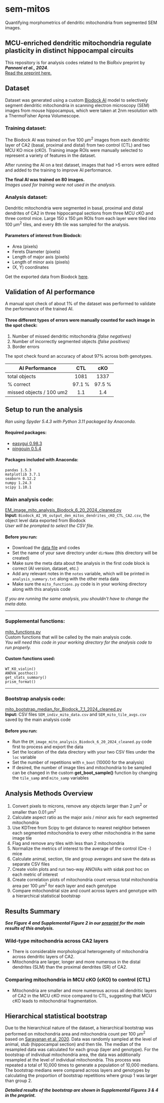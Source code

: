# sem-mitos
Quantifying morphometrics of dendritic mitochondria from segmented SEM images.

## MCU-enriched dendritic mitochondria regulate plasticity in distinct hippocampal circuits

This repository is for analysis codes related to the BioRxiv preprint by ***Pannoni et al., 2024***.<br>
[Read the preprint here.](https://doi.org/10.1101/2023.11.10.566606)

## Dataset

Dataset was generated using a custom [Biodock AI](https://biodock.ai) model to selectively segment dendritic mitochondria in scanning electron microscopy (SEM) images from mouse hippocampus, which were taken at 2nm resolution with a ThermoFisher Aprea Volumescope.

<!-- add an example image of the ROIs-->

### Training dataset:
The Biodock AI was trained on five 100 &micro;m<sup>2</sup> images from each dendritic layer of CA2 (basal, proximal and distal) from two control (CTL) and two MCU KO mice (cKO).  Training image ROIs were manually selected to represent a variety of features in the dataset. 

After running the AI on a test dataset, images that had >5 errors were edited and added to the training to improve AI performance.

**The final AI was trained on 80 images.**<br>
_Images used for training were not used in the analysis._

### Analysis dataset:
Dendritic mitochondria were segmented in basal, proximal and distal dendrites of CA2 in three hippocampal sections from three MCU cKO and three control mice.
Large 150 x 150 &micro;m ROIs from each layer were tiled into 100 &micro;m<sup>2</sup> tiles, and every 8th tile was sampled for the analysis.

#### Parameters of interest from Biodock:
- Area (pixels)
- Ferets Diameter (pixels)
- Length of major axis (pixels)
- Length of minor axis (pixels)
- (X, Y) coordinates

Get the exported data from Biodock [here](Biodock_AI_V6_output_den_mitos_dendrites_cKO_CTL_CA2.csv).

## Validation of AI performance

A manual spot check of about 1% of the dataset was performed to validate the performance of the trained AI. 

#### Three different types of errors were manually counted for each image in the spot check: 
1) Number of missed dendritic mitochondria  *(false negatives)*
2) Number of incorrectly segmented objects  *(false positives)*
3) Border errors
   
The spot check found an accuracy of about 97% across both genotypes.

|   AI Performance   | CTL             | cKO            |   
| ------------------ |:---------------:|:--------------:|
| total objects      | 1081            |      1337      |
| % correct          | 97.1 %          |     97.5 %      |
| missed objects / 100 um2   | 1.1             |      1.4       |

## Setup to run the analysis

*Ran using Spyder 5.4.3 with Python 3.11 packaged by Anaconda.*

#### Required packages:

+ [easygui 0.98.3](https://pypi.org/project/easygui/)
+ [pingouin 0.5.4](https://pingouin-stats.org/build/html/index.html)

#### Packages included with Anaconda:

    pandas 1.5.3
    matplotlib 3.7.1
    seaborn 0.12.2
    numpy 1.24.3
    scipy 1.10.1

### Main analysis code: 
[EM_image_mito_analysis_Biodock_6_20_2024_cleaned.py](EM_image_mito_analysis_Biodock_6_20_2024_cleaned.py)<br>
**Input:**  `Biodock_AI_V6_output_den_mitos_dendrites_cKO_CTL_CA2.csv`, the object level data exported from Biodock<br>
*User will be prompted to select the CSV file.*
#### Before you run:
- Download the [data file](Biodock_AI_V6_output_den_mitos_dendrites_cKO_CTL_CA2.csv) and codes
- Set the name of your save directory under `dirName` (this directory will be created)
- Make sure the meta data about the analysis in the first code block is correct (AI version, dataset, etc.)
- Add any relevant notes in the `notes` variable, which will be printed in `analysis_summary.txt` along with the other meta data
- Make sure the `mito_functions.py` code is in your working directory along with this analysis code

*If you are running the same analysis, you shouldn't have to change the meta data.*

---

### Supplemental functions: 
[mito_functions.py](mito_functions.py)<br>
Custom functions that will be called by the main analysis code. <br>
*You will need this code in your working directory for the analysis code to run properly.*
#### Custom functions used:
    WT_KO_violin()
    ANOVA_posthoc()
    get_stats_summary()
    prism_format()

---
  
### Bootstrap analysis code: 
[mito_bootstrap_median_for_Biodock_7_1_2024_cleaned.py](mito_bootstrap_median_for_Biodock_7_1_2024_cleaned.py)<br>
**Input:** CSV files `SEM_indiv_mito_data.csv` and `SEM_mito_tile_avgs.csv` saved by the main analysis code
#### Before you run:
- Run the `EM_image_mito_analysis_Biodock_6_20_2024_cleaned.py` code first to process and export the data
- Set the location of the data directory with your two CSV files under the `loc` variable
- Set the number of repetitions with `n_boot` (10000 for the analysis)
- If desired, the number of image tiles and mitochondria to be sampled can be changed in the custom **get_boot_sample()** function by changing the `tile_samp` and `mito_samp` variables


## Analysis Methods Overview

1. Convert pixels to microns, remove any objects larger than 2 &micro;m<sup>2</sup> or smaller than 0.01 &micro;m<sup>2</sup>
2. Calculate aspect ratio as the major axis / minor axis for each segmented mitochondria
3. Use KDTree from Scipy to get distance to nearest neighbor between each segmented mitochondria to every other mitochondria in the same image tile
4. Flag and remove any tiles with less than 2 mitochondria
5. Normalize the metrics of interest to the average of the control (Cre -) mice
6. Calculate animal, section, tile and group averages and save the data as separate CSV files
7. Create violin plots and run two-way ANOVAs with sidak post hoc on each metric of interest
8. Create correlation plots of mitochondria count versus total mitochondria area per 100 &micro;m<sup>2</sup> for each layer and each genotype
9. Compare mitochondrial size and count across layers and genotype with a hierarchical statistical bootstrap

## Results Summary

***See Figure 4 and Supplemental Figure 2 in our [preprint](https://doi.org/10.1101/2023.11.10.566606) for the main results of this analysis.***

### Wild-type mitochondria across CA2 layers

- There is considerable morphological heterogeneity of mitochondria across dendritic layers of CA2.
- Mitochondria are larger, longer and more numerous in the distal dendrites (SLM) than the proximal dendrites (SR) of CA2.

### Comparing mitochondria in MCU cKO (cKO) to control (CTL)

- Mitochondria are smaller and more numerous across all dendritic layers of CA2 in the MCU cKO mice compared to CTL, suggesting that MCU cKO leads to mitochondrial fragmentation.

## Hierarchical statistical bootstrap

<!-- describe the bootstrap and maybe include schematic. Include description of sampling at each level. -->
Due to the hierarchical nature of the dataset, a hierarchical bootstrap was performed on mitochondria area and mitochondria count per 100 &micro;m<sup>2</sup> based on [Saravanan et al, 2020](https://nbdt.scholasticahq.com/article/13927-application-of-the-hierarchical-bootstrap-to-multi-level-data-in-neuroscience). Data was randomly sampled at the level of animal, stub (hippocampal section) and then tile. The median of the resampled data was calculated for each group (layer and genotype). For the bootstrap of individual mitochondria area, the data was additionally resampled at the level of individual mitochondria. This process was repeated a total of 10,000 times to generate a population of 10,000 medians. The bootstrap medians were compared across layers and genotypes by calculating the proportion of bootstrap repetitions where group 1 was larger than group 2.

<!-- #### Mitochondria Area

<!-- include summary bar plot for mitochondria area in the cKO and CTL
<img src="https://github.com/kpannoni/sem-mitos/bootstrap/plots_images/Bootstrap_bar_mito_area_CTL_layers.tif" alt="Proportion of bootstrap wins comparing mitochondria area across layers in CTL CA2" width="40"/>
<img src="https://github.com/kpannoni/sem-mitos/bootstrap/plots_images/Bootstrap_bar_CTL_cKO_mito_area.tif" alt="Proportion of bootstrap wins comparing mitochondria area across genotypes" width="40"/>

#### Mitochondria count per 100 &micro;m<sup>2</sup>

<!-- include summary bar plot for mitochondria count in the cKO and CTL
<img src="https://github.com/kpannoni/sem-mitos/bootstrap/plots_images/Bootstrap_bar_mito_count_CTL_layers.tif" alt="Proportion of bootstrap wins comparing mitochondria count across layers in CTL CA2" width="40"/>
<img src="https://github.com/kpannoni/sem-mitos/bootstrap/plots_images/Bootstrap_bar_CTL_cKO_mito_count.tif" alt="Proportion of bootstrap wins comparing mitochondria count across genotypes" width="40"/> -->

***Detailed results of the bootstrap are shown in Supplemental Figures 3 & 4 in the preprint.***

